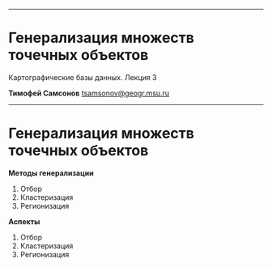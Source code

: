 <!-- slide -->
---
# Генерализация множеств точечных объектов

Картографические базы данных. Лекция 3

**Тимофей Самсонов**
tsamsonov@geogr.msu.ru

<!-- slide -->
---
# Генерализация множеств точечных объектов

**Методы генерализации**
1. Отбор
2. Кластеризация
3. Регионизация

**Аспекты**
1. Отбор
2. Кластеризация
3. Регионизация
